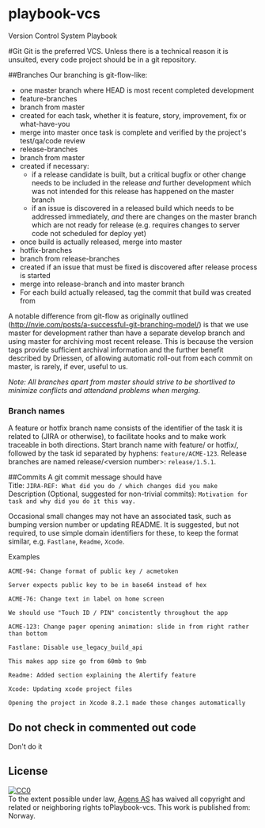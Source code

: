 # playbook-vcs
Version Control System Playbook

#Git
Git is the preferred VCS. Unless there is a technical reason it is unsuited, every code project should be in a git repository.

##Branches
Our branching is git-flow-like:
* one master branch where HEAD is most recent completed development 
* feature-branches
 * branch from master
 * created for each task, whether it is feature, story, improvement, fix or what-have-you
 * merge into master once task is complete and verified by the project's test/qa/code review
* release-branches
 * branch from master
 * created if necessary: 
   - if a release candidate is built, but a critical bugfix or other change needs to be included in the release _and_ further development which was not intended for this release has happened on the master branch
   - if an issue is discovered in a released build which needs to be addressed immediately, _and_ there are changes on the master branch which are not ready for release (e.g. requires changes to server code not scheduled for deploy yet)
 * once build is actually released, merge into master
* hotfix-branches 
 * branch from release-branches
 * created if an issue that must be fixed is discovered after release process is started
 * merge into release-branch and into master branch
* For each build actually released, tag the commit that build was created from
 
A notable difference from git-flow as originally outlined (http://nvie.com/posts/a-successful-git-branching-model/) is that we use master for development rather than have a separate develop branch and using master for archiving most recent release. This is because the version tags provide sufficient archival information and the further benefit described by Driessen, of allowing automatic roll-out from each commit on master, is rarely, if ever, useful to us.

*Note: All branches apart from master should strive to be shortlived to minimize conflicts and attendand problems when merging.*

### Branch names
A feature or hotfix branch name consists of the identifier of the task it is related to (JIRA or otherwise), to facilitate hooks and to make work traceable in both directions. Start branch name with feature/ or hotfix/, followed by the task id separated by hyphens: `feature/ACME-123`. Release branches are named release/&lt;version number&gt;: `release/1.5.1`.

##Commits
A git commit message should have  
Title:
`JIRA-REF: What did you do / which changes did you make`  
Description (Optional, suggested for non-trivial commits):
`Motivation for task and why did you do it this way.`

Occasional small changes may not have an associated task, such as bumping version number or updating README. It is suggested, but not required, to use simple domain identifiers for these, to keep the format similar, e.g. `Fastlane`, `Readme`, `Xcode`.

Examples
```
ACME-94: Change format of public key / acmetoken

Server expects public key to be in base64 instead of hex
```
```
ACME-76: Change text in label on home screen

We should use "Touch ID / PIN" concistently throughout the app
```
```
ACME-123: Change pager opening animation: slide in from right rather than bottom
```
```
Fastlane: Disable use_legacy_build_api

This makes app size go from 60mb to 9mb
```
```
Readme: Added section explaining the Alertify feature
```
```
Xcode: Updating xcode project files

Opening the project in Xcode 8.2.1 made these changes automatically
```

## Do not check in commented out code

Don't do it


## License
<p xmlns:dct="http://purl.org/dc/terms/" xmlns:vcard="http://www.w3.org/2001/vcard-rdf/3.0#"><a rel="license" href="http://creativecommons.org/publicdomain/zero/1.0/"><img src="https://licensebuttons.net/p/zero/1.0/88x31.png" style="border-style: none;" alt="CC0" /></a><br />To the extent possible under law, <a rel="dct:publisher" href="http://agens.no"><span property="dct:title">Agens AS</span></a> has waived all copyright and related or neighboring rights to<span property="dct:title">Playbook-vcs</span>. This work is published from: <span property="vcard:Country" datatype="dct:ISO3166" content="NO" about="http://agens.no">Norway</span>.</p>
